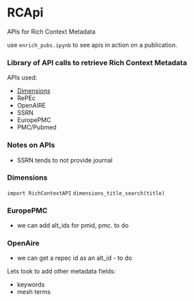 # RCApi
APIs for Rich Context Metadata

use `enrich_pubs.ipynb` to see apis in action on a publication.

### Library of API calls to retrieve Rich Context Metadata

APIs used:
* [Dimensions](https://docs.dimensions.ai/dsl/api.html)
* RePEc
* OpenAIRE
* SSRN
* EuropePMC
* PMC/Pubmed


### Notes on APIs
* SSRN tends to not provide journal

### Dimensions
`import RichContextAPI`
`dimensions_title_search(title)`

### EuropePMC
- we can add alt_ids for pmid, pmc. to do

### OpenAire
- we can get a repec id as an alt_id - to do

Lets look to add other metadata fields:
* keywords
* mesh terms